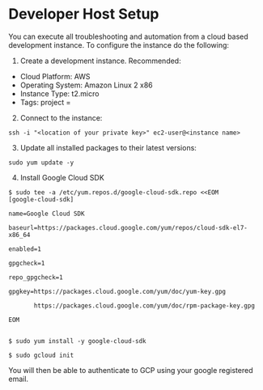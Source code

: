 # Developer Host Setup

You can execute all troubleshooting and automation from a cloud based development instance. To configure the instance do
the following:

1. Create a development instance. Recommended:

- Cloud Platform: AWS
- Operating System: Amazon Linux 2 x86
- Instance Type: t2.micro
- Tags: project = <project name>

2. Connect to the instance:

```
ssh -i "<location of your private key>" ec2-user@<instance name>
```

3. Update all installed packages to their latest versions:

```
sudo yum update -y
```

4. Install Google Cloud SDK
```
$ sudo tee -a /etc/yum.repos.d/google-cloud-sdk.repo <<EOM
[google-cloud-sdk]

name=Google Cloud SDK

baseurl=https://packages.cloud.google.com/yum/repos/cloud-sdk-el7-x86_64

enabled=1

gpgcheck=1

repo_gpgcheck=1

gpgkey=https://packages.cloud.google.com/yum/doc/yum-key.gpg

       https://packages.cloud.google.com/yum/doc/rpm-package-key.gpg

EOM


$ sudo yum install -y google-cloud-sdk

$ sudo gcloud init
```

You will then be able to authenticate to GCP using your google registered email. 